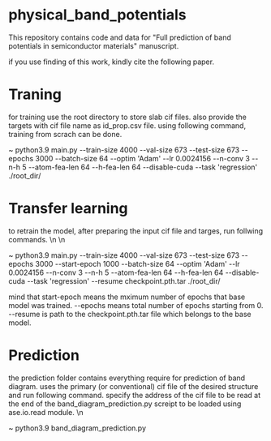 # physical_band_potentials
This repository contains code and data for "Full prediction of band potentials in semiconductor materials" manuscript.

if you use finding of this work, kindly cite the following paper.



# Traning
for training use the root directory to store slab cif files. also provide the targets with cif file name as id_prop.csv file.
using following command, training from scrach can be done.


~ python3.9 main.py --train-size 4000 --val-size 673 --test-size 673 --epochs 3000 --batch-size 64  --optim 'Adam' --lr 0.0024156  --n-conv 3 --n-h 5 --atom-fea-len 64 --h-fea-len 64  --disable-cuda --task 'regression' ./root_dir/




# Transfer learning
to retrain the model, after preparing the input cif file and targes, run follwing commands. \n
\n

~ python3.9 main.py --train-size 4000 --val-size 673 --test-size 673 --epochs 3000 --start-epoch 1000 --batch-size 64  --optim 'Adam' --lr 0.0024156  --n-conv 3 --n-h 5 --atom-fea-len 64 --h-fea-len 64  --disable-cuda --task 'regression' --resume checkpoint.pth.tar ./root_dir/ 


mind that start-epoch means the mximum number of epochs that base model was trained. --epochs means total number of epochs starting from 0.
--resume is path to the checkpoint.pth.tar file which belongs to the base model.



# Prediction
the prediction folder contains everything require for prediction of band diagram. 
uses the primary (or conventional) cif file of the desired structure and run following command. 
specify the address of the cif file to be read at the end of the band_diagram_prediction.py screipt to be loaded using ase.io.read module.
\n

~ python3.9 band_diagram_prediction.py

